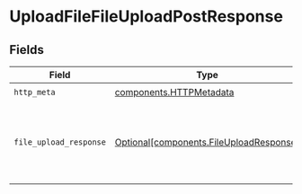 # UploadFileFileUploadPostResponse


## Fields

| Field                                                                                                                                                                                                            | Type                                                                                                                                                                                                             | Required                                                                                                                                                                                                         | Description                                                                                                                                                                                                      | Example                                                                                                                                                                                                          |
| ---------------------------------------------------------------------------------------------------------------------------------------------------------------------------------------------------------------- | ---------------------------------------------------------------------------------------------------------------------------------------------------------------------------------------------------------------- | ---------------------------------------------------------------------------------------------------------------------------------------------------------------------------------------------------------------- | ---------------------------------------------------------------------------------------------------------------------------------------------------------------------------------------------------------------- | ---------------------------------------------------------------------------------------------------------------------------------------------------------------------------------------------------------------- |
| `http_meta`                                                                                                                                                                                                      | [components.HTTPMetadata](../../models/components/httpmetadata.md)                                                                                                                                               | :heavy_check_mark:                                                                                                                                                                                               | N/A                                                                                                                                                                                                              |                                                                                                                                                                                                                  |
| `file_upload_response`                                                                                                                                                                                           | [Optional[components.FileUploadResponse]](../../models/components/fileuploadresponse.md)                                                                                                                         | :heavy_minus_sign:                                                                                                                                                                                               | Successful Response                                                                                                                                                                                              | {<br/>"file_id": "img_1a2b3c4d5e6f7g8h",<br/>"file_name": "example_image.jpg",<br/>"file_url": "https://your-bucket.s3.your-region.amazonaws.com/inputs/img_1a2b3c4d5e6f7g8h.jpg",<br/>"message": "File uploaded successfully"<br/>} |